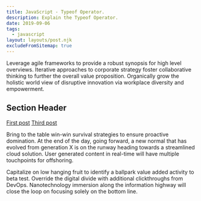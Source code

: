 ```yaml
---
title: JavaScript - Typeof Operator.
description: Explain the Typeof Operator.
date: 2019-09-06
tags:
  - javascript
layout: layouts/post.njk
excludeFromSitemap: true
---
```

Leverage agile frameworks to provide a robust synopsis for high level overviews. Iterative approaches to corporate strategy foster collaborative thinking to further the overall value proposition. Organically grow the holistic world view of disruptive innovation via workplace diversity and empowerment.

## Section Header

<a href="{{ '/posts/firstpost/' | url }}">First post</a>
<a href="{{ '/posts/thirdpost/' | url }}">Third post</a>

Bring to the table win-win survival strategies to ensure proactive domination. At the end of the day, going forward, a new normal that has evolved from generation X is on the runway heading towards a streamlined cloud solution. User generated content in real-time will have multiple touchpoints for offshoring.

Capitalize on low hanging fruit to identify a ballpark value added activity to beta test. Override the digital divide with additional clickthroughs from DevOps. Nanotechnology immersion along the information highway will close the loop on focusing solely on the bottom line.
